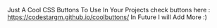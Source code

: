 Just A Cool CSS Buttons To Use In Your Projects
check buttons here : https://codestargm.github.io/coolbuttons/
In Future I will Add More :)
